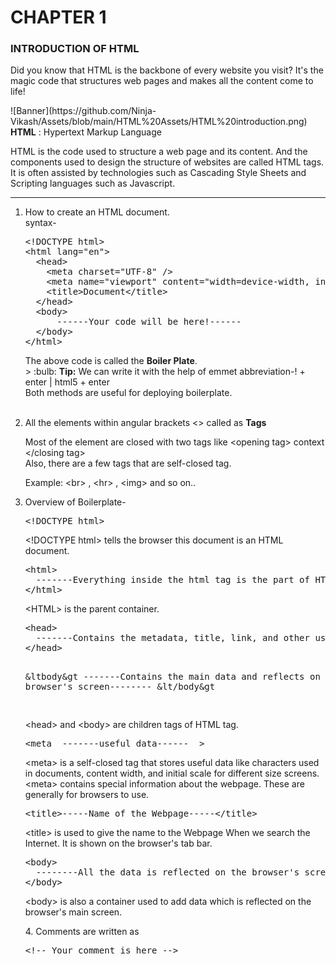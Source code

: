 # CHAPTER 1

### INTRODUCTION OF HTML
<p>Did you know that HTML is the backbone of every website you visit? It's the magic code that structures web pages and makes all the content come to life!</p>
![Banner](https://github.com/Ninja-Vikash/Assets/blob/main/HTML%20Assets/HTML%20introduction.png)
<b>HTML</b> : Hypertext Markup Language

<p>HTML is the code used to structure a web page and its content. And the components used to design the structure of websites are called HTML tags. It is often assisted by technologies such as Cascading Style Sheets and Scripting languages such as Javascript.</p>
<hr>

<ol>
<li>How to create an HTML document.</li>
 syntax-
<pre>
&lt!DOCTYPE html&gt
&lthtml lang="en"&gt
  &lthead&gt
    &ltmeta charset="UTF-8" /&gt
    &ltmeta name="viewport" content="width=device-width, initial-scale=1.0" /&gt
    &lttitle&gtDocument&lt/title&gt
  &lt/head&gt
  &ltbody&gt
      ------Your code will be here!------
  &lt/body&gt
&lt/html&gt
</pre>
<p>The above code is called the <b>Boiler Plate</b>. <br>
> :bulb: <b>Tip:</b>  We can write it with the help of emmet abbreviation-! + enter | html5 + enter <br>
Both methods are useful for deploying boilerplate.</p>
<br>
<li>All the elements within angular brackets <> called as <b>Tags</b></li>
<p>Most of the element are closed with two tags like &ltopening tag&gt context &lt/closing tag&gt <br>
Also, there are a few tags that are self-closed tag.</p>
<p>Example: &ltbr&gt , &lthr&gt , &ltimg&gt and so on..</p>
<li>Overview of Boilerplate-</li>
<pre>
&lt!DOCTYPE html&gt
</pre>
<p>&lt!DOCTYPE html&gt tells the browser this document is an HTML document.</p>

<pre>
&lthtml&gt
  -------Everything inside the html tag is the part of HTML--------
&lt/html&gt  
</pre>
<p>&ltHTML&gt is the parent container.</p>
<pre>
&lthead&gt
  -------Contains the metadata, title, link, and other useful tags which are not rendered on the browser's screen--------
&lt/head&gt

&ltbody&gt
-------Contains the main data and reflects on the browser's screen--------
&lt/body&gt

</pre>
<p>&lthead&gt and &ltbody&gt are children tags of HTML tag.</p>
<pre>
&ltmeta  -------useful data------  &gt
</pre>
<p>&ltmeta&gt is a self-closed tag that stores useful data like characters used in documents, content width, and initial scale for different size screens.<br>
&ltmeta&gt contains special information about the webpage. These are generally for browsers to use.</p>
<pre>
&lttitle&gt-----Name of the Webpage-----&lt/title&gt
</pre>
<p>&lttitle&gt is used to give the name to the Webpage When we search the Internet. It is shown on the browser's tab bar.</p>
<pre>
&ltbody&gt
  --------All the data is reflected on the browser's screen---------
&lt/body&gt
</pre>
<p>&ltbody&gt is also a container used to add data which is reflected on the browser's main screen. </p>
4. Comments are written as
<pre>
&lt!-- Your comment is here --&gt
</pre>
</ol>
